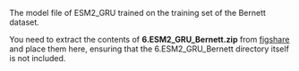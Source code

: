 The model file of ESM2_GRU trained on the training set of the Bernett dataset.

You need to extract the contents of **6.ESM2_GRU_Bernett.zip** from [figshare](https://figshare.com/articles/dataset/ESM2_AMP/28378157) and place them here, ensuring that the 6.ESM2_GRU_Bernett directory itself is not included.
